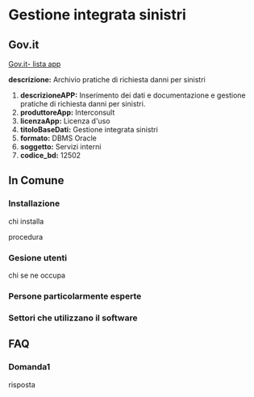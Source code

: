 # Gestione integrata sinistri

## Gov.it

[Gov.it- lista app](http://basidati.agid.gov.it/catalogo/amm?code=c_a944)

**descrizione:** Archivio pratiche di richiesta danni per sinistri

1. **descrizioneAPP:** Inserimento dei dati e documentazione e gestione pratiche di richiesta danni per sinistri.
2. **produttoreApp:** Interconsult
3. **licenzaApp:** Licenza d'uso
4. **titoloBaseDati:** Gestione integrata sinistri
5. **formato:** DBMS Oracle
6. **soggetto:** Servizi interni
7. **codice_bd:** 12502

## In Comune

### Installazione

chi installa

procedura

### Gesione utenti

chi se ne occupa

### Persone particolarmente esperte

### Settori che utilizzano il software

## FAQ

### Domanda1

risposta
